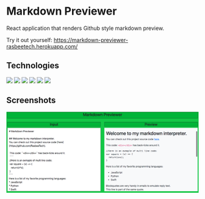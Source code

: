# Markdown Previewer
React application that renders Github style markdown preview.  

Try it out yourself: https://markdown-previewer-rasbeetech.herokuapp.com/

## Technologies
<img src="https://img.icons8.com/officel/40/000000/react.png"/> <img src="https://img.icons8.com/color/48/000000/javascript.png"/> <img src="https://img.icons8.com/color/48/000000/html-5--v1.png"/> <img src="https://img.icons8.com/color/48/000000/css3.png"/> <img src="https://img.icons8.com/color/48/000000/bootstrap.png"/> <img src="https://img.icons8.com/fluent/48/000000/visual-studio-code-2019.png"/>  

## Screenshots
![markdown image](https://github.com/RasbeeTech/markdown-previewer/blob/master/public/Readme_image_1.png)
 
